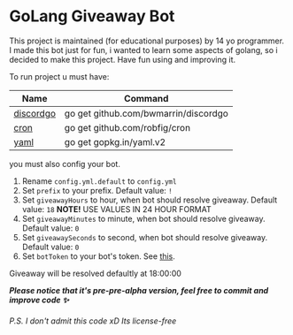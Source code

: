 # GoLang Giveaway Bot

This project is maintained (for educational purposes) by 14 yo programmer. I made this bot just for fun, i wanted to learn some aspects of golang, so i decided to make this project. Have fun using and improving it.

To run project u must have:

Name    | Command
--------|--------
[discordgo](https://github.com/bwmarrin/discordgo) | go get github.com/bwmarrin/discordgo
[cron](github.com/robfig/cron) | go get github.com/robfig/cron
[yaml](gopkg.in/yaml.v2) | go get gopkg.in/yaml.v2

you must also config your bot.
1. Rename `config.yml.default` to `config.yml`
2. Set `prefix` to your prefix. Default value: `!`
3. Set `giveawayHours` to hour, when bot should resolve giveaway. Default value: `18`
   **NOTE!** USE VALUES IN 24 HOUR FORMAT
4. Set `giveawayMinutes` to minute, when bot should resolve giveaway. Default value: `0`
5. Set `giveawaySeconds` to second, when bot should resolve giveaway. Default value: `0`
6. Set `botToken` to your bot's token. See [this](https://discordapp.com/developers/applications/).
<p>Giveaway will be resolved defaultly at 18:00:00</p>
   
***Please notice that it's pre-pre-alpha version, feel free to commit and improve code ✨***

###### P.S. I don't admit this code xD Its license-free


   